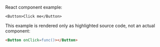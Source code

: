 React component example:

    <Button>Click me</Button>

This example is rendered only as highlighted source code, not an actual component:

```html
<Button onClick=func()></Button>
```
